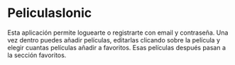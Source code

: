 # PeliculasIonic

Esta aplicación permite loguearte o registrarte con email y contraseña. Una vez dentro puedes añadir películas, editarlas clicando sobre la película y elegir cuantas películas añadir a favoritos. Esas películas después pasan a la sección favoritos. 
